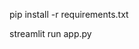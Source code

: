 <!-- Use below command to install all required libraries -->

pip install -r requirements.txt

<!-- Command to run streamlit app -->

streamlit run app.py
